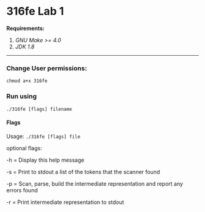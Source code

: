  # 316fe Lab 1

**Requirements:**

1. _GNU Make >= 4.0_
2. _JDK 1.8_
---
### Change User permissions:
``` chmod a+x 316fe ```

### Run using

```./316fe [flags] filename```

#### Flags
Usage: ```./316fe [flags] file```

optional flags:
<p>-h = Display this help message </p>
<p>-s = Print to stdout a list of the tokens that the scanner found</p>
<p>-p = Scan, parse, build the intermediate representation and report any errors found</p>
<p>-r = Print intermediate representation to stdout</p>


